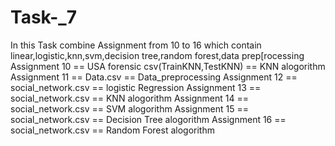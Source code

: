 # Task-_7
In this Task combine Assignment from 10 to 16 which contain linear,logistic,knn,svm,decision tree,random forest,data prep[rocessing
Assignment 10 == USA forensic csv(TrainKNN,TestKNN) == KNN alogorithm
Assignment 11 == Data.csv == Data_preprocessing
Assignment 12 == social_network.csv == logistic Regression
Assignment 13 == social_network.csv == KNN alogorithm
Assignment 14 == social_network.csv == SVM alogorithm
Assignment 15 == social_network.csv == Decision Tree alogorithm
Assignment 16 == social_network.csv == Random Forest alogorithm
